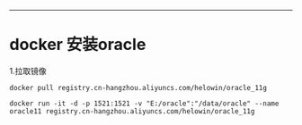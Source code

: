 ***

# docker 安装oracle

1.拉取镜像
```shell
docker pull registry.cn-hangzhou.aliyuncs.com/helowin/oracle_11g
```

```shell
docker run -it -d -p 1521:1521 -v "E:/oracle":"/data/oracle" --name oracle11 registry.cn-hangzhou.aliyuncs.com/helowin/oracle_11g
```

